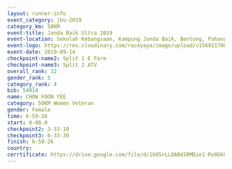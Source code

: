 ```yaml
---
layout: runner-info 
event_category: jbu-2019 
category_km: 50KM 
event-title: Janda Baik Ultra 2019
event-location: Sekolah Kebangsaan, Kampung Janda Baik, Bentong, Pahang, Malaysia 
event-logo: https://res.cloudinary.com/raceyaya/image/upload/v1569217009/logo/janda-baik_vch1pc.jpg 
event-date: 2019-09-14 
checkpoint-name2: Split 1 E Farm 
checkpoint-name3: Split 2 ATV 
overall_rank: 32
gender_rank: 5
category_rank: 4
bib: 54014
name: CHOW FOON YEE
category: 50KM Women Veteran
gender: Female
time: 6-59-26
start: 0-00.0
checkpoint2: 3-33-10
checkpoint3: 6-33-30
finish: 6-59-26
country: 
cerrtificate: https://drive.google.com/file/d/1bOSrLLQABd1RMDie1-Ro0OkQrINtKqEq/view?usp=sharing
---
```

